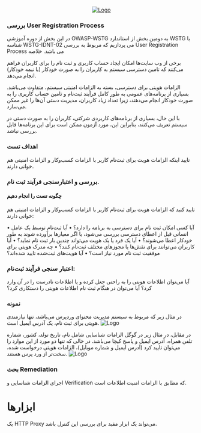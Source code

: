 <!-- PROJECT LOGO -->
<br />
<div align="center">
  <a href="https://github.com/othneildrew/Best-README-Template">
    <img src="https://securityworld.ir/wp-content/uploads/2021/06/owasp-WSTG-IDNT-02.jpg" alt="Logo" >
  </a>
  </div>



### بررسی  User Registration Process

در این بخش از دوره آموزشی OWASP-WSTG به دومین بخش از استاندارد WSTG با شناسه WSTG-IDNT-02 می پردازیم که مربوط به بررسی User Registration Process می باشد.
خلاصه

برخی از وب سایت‌ها امکان ایجاد حساب کاربری و ثبت نام را برای کاربران فراهم می‌کنند که تامین دسترسی سیستم به کاربران را به صورت خودکار (‏یا نیمه خودکار) ‏انجام می‌دهد.

الزامات هویتی برای دسترسی، بسته به الزامات امنیتی سیستم، متفاوت می‌باشد. بسیاری از برنامه‌های عمومی به طور کامل فرآیند ثبت‌نام و تامین حساب کاربری را به صورت خودکار انجام می‌دهند، زیرا تعداد زیاد کاربران، مدیریت دستی آن‌ها را غیر ممکن می‌سازد.

با این حال، بسیاری از برنامه‌های کاربردی شرکتی، کاربران را به صورت دستی در سیستم تعریف می‌کنند، بنابراین این، مورد آزمون ممکن است برای این برنامه‌ها قابل بررسی نباشد.

### اهداف تست

تایید اینکه الزامات هویت برای ثبت‌نام کاربر با الزامات کسب‌وکار و الزامات امنیتی هم خوانی دارند.

### بررسی و اعتبارسنجی فرآیند ثبت‌ نام.
#### چگونه تست را انجام دهیم

تایید کنید که الزامات هویت برای ثبت‌نام کاربر با الزامات کسب‌وکار و الزامات امنیتی هم خوانی دارند:

• آیا کسی امکان ثبت نام برای دسترسی به برنامه را دارد؟
• آیا ثبت‌نام توسط یک عامل انسانی قبل از اعطای دسترسی بررسی می‌شود، یا اگر معیارها برآورده شوند به طور خودکار اعطا می‌شوند؟
• آیا یک فرد یا یک هویت می‌تواند چندین بار ثبت نام نماید؟
• آیا کاربران می‌توانند برای نقش‌ها یا مجوزهای مختلف ثبت‌نام کنند؟
• چه مدرک هویتی برای موفقیت ثبت نام مورد نیاز است؟
• آیا هویت‌های ثبت‌شده تایید شده‌اند؟

### اعتبار سنجی فرآیند ثبت‌نام:

آیا می‌توان اطلاعات هویتی را به راحتی جعل کرده و یا اطلاعات نادرست را در آن وارد کرد؟
آیا می‌توان در هنگام ثبت نام اطلاعات هویتی را دستکاری کرد؟

### نمونه

در مثال زیر که مربوط به سیستم مدیریت محتوای وردپرس می‌باشد، تنها نیازمندی هویتی برای ثبت نام، یک آدرس ایمیل است.
    <img src="https://github.com/BugHunter021/penetration-OWASP/blob/main/learn/persian/WSTG-IDNT/leeson-2/imsges/WSTG-IDNT-02-01-1024x484.jpg" alt="Logo" >

در مقابل، در مثال زیر در گوگل الزامات شناسایی شامل نام، تاریخ تولد، کشور، شماره ‌تلفن همراه، آدرس ایمیل و پاسخ کپچا می‌باشد. در حالی که تنها دو مورد از این موارد را می‌توان تایید کرد (‏آدرس ایمیل و شماره موبایل)‏، الزامات هویتی درخواست شده، سخت‌تر از ورد پرس هستند.
    <img src="https://github.com/BugHunter021/penetration-OWASP/blob/main/learn/persian/WSTG-IDNT/leeson-2/imsges/WSTG-IDNT-02-02-1024x426.jpg" alt="Logo" >

### بحث Remediation

اجرای الزامات شناسایی و Verification که مطابق با الزامات امنیت اطلاعات است.

# ابزارها

یک HTTP Proxy می‌تواند یک ابزار مفید برای بررسی این کنترل باشد.
